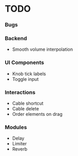 # TODO

### Bugs

### Backend
- Smooth volume interpolation

### UI Components
- Knob tick labels
- Toggle input

### Interactions
- Cable shortcut
- Cable delete
- Order elements on drag

### Modules
- Delay
- Limiter
- Reverb